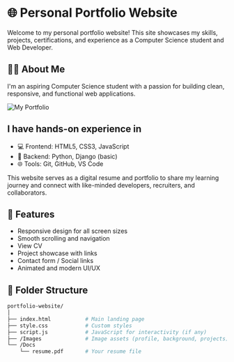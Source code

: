 # 🌐 Personal Portfolio Website

Welcome to my personal portfolio website! This site showcases my skills, projects, certifications, and experience as a Computer Science student and Web Developer.

## 🧑‍💻 About Me

I'm an aspiring Computer Science student with a passion for building clean, responsive, and functional web applications.

![My Portfolio](https://github.com/Jayachandrapaidi/Portfolio/blob/main/photos.png?raw=true)

## I have hands-on experience in

- 💻 Frontend: HTML5, CSS3, JavaScript
- 🐍 Backend: Python, Django (basic)
- 🌐 Tools: Git, GitHub, VS Code

This website serves as a digital resume and portfolio to share my learning journey and connect with like-minded developers, recruiters, and collaborators.

## 🚀 Features

- Responsive design for all screen sizes
- Smooth scrolling and navigation
- View CV
- Project showcase with links
- Contact form / Social links
- Animated and modern UI/UX

## 📂 Folder Structure

```bash
portfolio-website/
│
├── index.html           # Main landing page
├── style.css            # Custom styles
├── script.js            # JavaScript for interactivity (if any)
├── /Images              # Image assets (profile, background, projects)
└── /Docs
    └── resume.pdf       # Your resume file